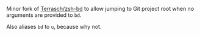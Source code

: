 Minor fork of [Terrasch/zsh-bd](https://github.com/Tarrasch/zsh-bd) to allow jumping to Git project root when no arguments are provided to `bd`.

Also aliases `bd` to `u`, because why not.

